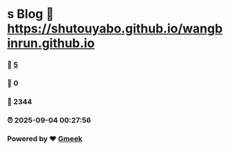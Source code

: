 # s Blog :link: https://shutouyabo.github.io/wangbinrun.github.io 
### :page_facing_up: [5](https://shutouyabo.github.io/wangbinrun.github.io/tag.html) 
### :speech_balloon: 0 
### :hibiscus: 2344 
### :alarm_clock: 2025-09-04 00:27:56 
### Powered by :heart: [Gmeek](https://github.com/Meekdai/Gmeek)
